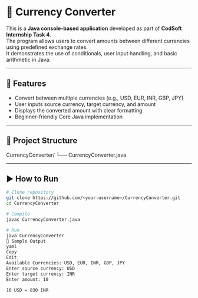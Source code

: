 # 💱 Currency Converter

This is a **Java console-based application** developed as part of **CodSoft Internship Task 4**.  
The program allows users to convert amounts between different currencies using predefined exchange rates.  
It demonstrates the use of conditionals, user input handling, and basic arithmetic in Java.

---

## 🚀 Features
- Convert between multiple currencies (e.g., USD, EUR, INR, GBP, JPY)
- User inputs source currency, target currency, and amount
- Displays the converted amount with clear formatting
- Beginner-friendly Core Java implementation

---

## 📂 Project Structure
CurrencyConverter/
└── CurrencyConverter.java


---

## ▶️ How to Run
```bash
# Clone repository
git clone https://github.com/<your-username>/CurrencyConverter.git
cd CurrencyConverter

# Compile
javac CurrencyConverter.java

# Run
java CurrencyConverter
🧪 Sample Output
yaml
Copy
Edit
Available Currencies: USD, EUR, INR, GBP, JPY
Enter source currency: USD
Enter target currency: INR
Enter amount: 10

10 USD = 830 INR
